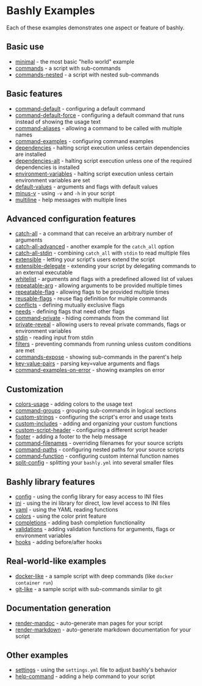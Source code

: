 # Bashly Examples

Each of these examples demonstrates one aspect or feature of bashly.

## Basic use

- [minimal](minimal#readme) - the most basic "hello world" example
- [commands](commands#readme) - a script with sub-commands
- [commands-nested](commands-nested#readme) - a script with nested sub-commands

## Basic features

- [command-default](command-default#readme) - configuring a default command
- [command-default-force](command-default-force#readme) - configuring a default command that runs instead of showing the usage text
- [command-aliases](command-aliases#readme) - allowing a command to be called with multiple names
- [command-examples](command-examples#readme) - configuring command examples
- [dependencies](dependencies#readme) - halting script execution unless certain dependencies are installed
- [dependencies-alt](dependencies-alt#readme) - halting script execution unless one of the required dependencies is installed
- [environment-variables](environment-variables#readme) - halting script execution unless certain environment variables are set
- [default-values](default-values#readme) - arguments and flags with default values
- [minus-v](minus-v#readme) - using `-v` and `-h` in your script
- [multiline](multiline#readme) - help messages with multiple lines

## Advanced configuration features

- [catch-all](catch-all#readme) - a command that can receive an arbitrary number of arguments
- [catch-all-advanced](catch-all-advanced#readme) - another example for the `catch_all` option
- [catch-all-stdin](catch-all-stdin#readme) - combining `catch_all` with `stdin` to read multiple files
- [extensible](extensible#readme) - letting your script's users extend the script
- [extensible-delegate](extensible-delegate#readme) - extending your script by delegating commands to an external executable
- [whitelist](whitelist#readme) - arguments and flags with a predefined allowed list of values
- [repeatable-arg](repeatable-arg#readme) - allowing arguments to be provided multiple times
- [repeatable-flag](repeatable-flag#readme) - allowing flags to be provided multiple times
- [reusable-flags](reusable-flags#readme) - reuse flag definition for multiple commands
- [conflicts](conflicts#readme) - defining mutually exclusive flags
- [needs](needs#readme) - defining flags that need other flags
- [command-private](command-private#readme) - hiding commands from the command list
- [private-reveal](private-reveal#readme) - allowing users to reveal private commands, flags or environment variables
- [stdin](stdin#readme) - reading input from stdin
- [filters](filters#readme) - preventing commands from running unless custom conditions are met
- [commands-expose](commands-expose#readme) - showing sub-commands in the parent's help
- [key-value-pairs](key-value-pairs#readme) - parsing key=value arguments and flags
- [command-examples-on-error](command-examples-on-error#readme) - showing examples on error

## Customization

- [colors-usage](colors-usage#readme) - adding colors to the usage text
- [command-groups](command-groups#readme) - grouping sub-commands in logical sections
- [custom-strings](custom-strings#readme) - configuring the script's error and usage texts
- [custom-includes](custom-includes#readme) - adding and organizing your custom functions
- [custom-script-header](custom-script-header#readme) - configuring a different script header
- [footer](footer#readme) - adding a footer to the help message
- [command-filenames](command-filenames#readme) - overriding filenames for your source scripts
- [command-paths](command-paths#readme) - configuring nested paths for your source scripts
- [command-function](command-function#readme) - configuring custom internal function names
- [split-config](split-config#readme) - splitting your `bashly.yml` into several smaller files

## Bashly library features

- [config](config#readme) - using the config library for easy access to INI files
- [ini](ini#readme) - using the ini library for direct, low level access to INI files
- [yaml](yaml#readme) - using the YAML reading functions
- [colors](colors#readme) - using the color print feature
- [completions](completions#readme) - adding bash completion functionality
- [validations](validations#readme) - adding validation functions for arguments, flags or environment variables
- [hooks](hooks#readme) - adding before/after hooks

## Real-world-like examples

- [docker-like](docker-like#readme) - a sample script with deep commands (like `docker container run`)
- [git-like](git-like#readme) - a sample script with sub-commands similar to git

## Documentation generation

- [render-mandoc](render-mandoc#readme) - auto-generate man pages for your script
- [render-markdown](render-markdown#readme) - auto-generate markdown documentation for your script

## Other examples

- [settings](settings#readme) - using the `settings.yml` file to adjust bashly's behavior
- [help-command](help-command#readme) - adding a help command to your script
